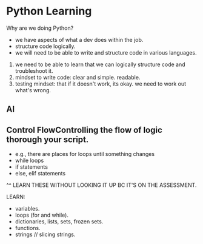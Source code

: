# Python Learning

Why are we doing Python?
* we have aspects of what a dev does within the job.
* structure code logically.
* we will need to be able to write and structure code in various languages.

1. we need to be able to learn that we can logically structure code and troubleshoot it.
2. mindset to write code: clear and simple. readable.
3. testing mindset: that if it doesn't work, its okay. we need to work out what's wrong.


## AI


## Control FlowControlling the flow of logic thorough your script.
*  e.g., there are places for loops until something changes
* while loops
* if statements
* else, elif statements

^^ LEARN THESE WITHOUT LOOKING IT UP BC IT'S ON THE ASSESSMENT.

LEARN:
* variables.
* loops (for and while).
* dictionaries, lists, sets, frozen sets.
* functions.
* strings // slicing strings.


